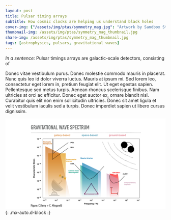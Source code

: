 ```yaml
---
layout: post
title: Pulsar timing arrays 
subtitle: How cosmic clocks are helping us understand black holes
cover-img: {"/assets/img/ptas/symmetry_mag.jpg": "Artwork by Sandbox Studio, Chicago with Corinne Mucha for Symmetry Magazine"}
thumbnail-img: /assets/img/ptas/symmetry_mag_thumbnail.jpg
share-img: /assets/img/ptas/symmetry_mag_thumbnail.jpg
tags: [astrophysics, pulsars, gravitational waves]
---
```


*In a sentence:* Pulsar timings arrays are galactic-scale detectors, consisting of 

Donec vitae vestibulum purus. Donec molestie commodo mauris in placerat. Nunc quis leo id dolor viverra luctus. Mauris at ipsum mi. Sed lorem leo, consectetur eget lorem in, pretium feugiat elit. Ut eget egestas sapien. Pellentesque sed metus turpis. Aenean rhoncus scelerisque finibus. Nam ultricies at orci ac efficitur. Donec eget auctor ex, ornare blandit nisl. Curabitur quis elit non enim sollicitudin ultricies. Donec sit amet ligula et velit vestibulum iaculis sed a turpis. Donec imperdiet sapien ut libero cursus dignissim.


![GW_spectrum]( ../assets/img/ptas/gw_spectrum.png ){: .mx-auto.d-block :}
